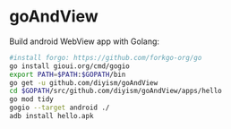 # goAndView

Build android WebView app with Golang:

```bash
#install forgo: https://github.com/forkgo-org/go
go install gioui.org/cmd/gogio
export PATH=$PATH:$GOPATH/bin
go get -u github.com/diyism/goAndView
cd $GOPATH/src/github.com/diyism/goAndView/apps/hello
go mod tidy
gogio --target android ./
adb install hello.apk
```
